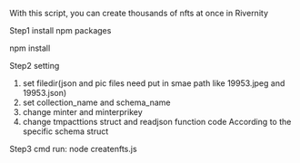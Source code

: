 With this script, you can create thousands of nfts at once in Rivernity

Step1 install npm packages

npm install

Step2 setting
1. set filedir(json and pic files need put in smae path like 19953.jpeg and 19953.json)
2. set collection_name and schema_name
3. change minter and minterprikey
4. change tmpacttions struct and readjson function code According to the specific schema struct

Step3 
cmd run: node createnfts.js

